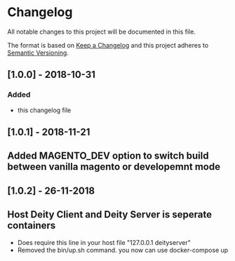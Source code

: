# Changelog
All notable changes to this project will be documented in this file.

The format is based on [Keep a Changelog](http://keepachangelog.com/en/1.0.0/)
and this project adheres to [Semantic Versioning](http://semver.org/spec/v2.0.0.html).

## [1.0.0] - 2018-10-31
### Added
- this changelog file


## [1.0.1] - 2018-11-21
## Added MAGENTO_DEV option to switch build between vanilla magento or developemnt mode


## [1.0.2] - 26-11-2018
## Host Deity Client and Deity Server is seperate containers
- Does require this line in your host file "127.0.0.1       deityserver"
- Removed the bin/up.sh command. you now can use docker-compose up
